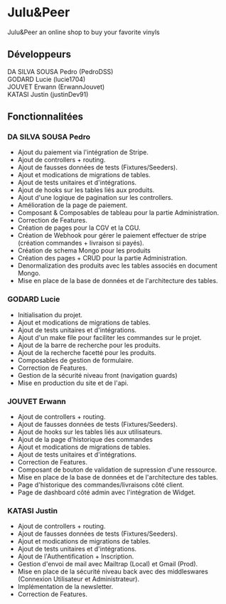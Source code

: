 # Julu&Peer
Julu&amp;Peer an online shop to buy your favorite vinyls

## Développeurs 
DA SILVA SOUSA Pedro (PedroDSS)   
GODARD Lucie (lucie1704)   
JOUVET Erwann (ErwannJouvet)    
KATASI Justin (justinDev91)

## Fonctionnalitées

### DA SILVA SOUSA Pedro
- Ajout du paiement via l'intégration de Stripe.
- Ajout de controllers + routing.
- Ajout de fausses données de tests (Fixtures/Seeders).
- Ajout et modications de migrations de tables.
- Ajout de tests unitaires et d'intégrations.
- Ajout de hooks sur les tables liés aux produits.
- Ajout d'une logique de pagination sur les controllers.
- Amélioration de la page de paiement.
- Composant & Composables de tableau pour la partie Administration.
- Correction de Features.
- Création de pages pour la CGV et la CGU.
- Création de Webhook pour gérer le paiement effectuer de stripe (création commandes + livraison si payés).
- Création de schema Mongo pour les produits
- Création des pages + CRUD pour la partie Administration.
- Denormalization des produits avec les tables associés en document Mongo.
- Mise en place de la base de données et de l'architecture des tables.

### GODARD Lucie
- Initialisation du projet.
- Ajout et modications de migrations de tables.
- Ajout de tests unitaires et d'intégrations.
- Ajout d'un make file pour faciliter les commandes sur le projet.
- Ajout de la barre de recherche pour les produits.
- Ajout de la recherche facetté pour les produits.
- Composables de gestion de formulaire.
- Correction de Features.
- Gestion de la sécurité niveau front (navigation guards)
- Mise en production du site et de l'api.

### JOUVET Erwann
- Ajout de controllers + routing.
- Ajout de fausses données de tests (Fixtures/Seeders).
- Ajout de hooks sur les tables liés aux utilisateurs.
- Ajout de la page d'historique des commandes
- Ajout et modications de migrations de tables.
- Ajout de tests unitaires et d'intégrations.
- Correction de Features.
- Composant de bouton de validation de supression d'une ressource.
- Mise en place de la base de données et de l'architecture des tables.
- Page d'historique des commandes/livraisons côté client.
- Page de dashboard côté admin avec l'intégration de Widget.

### KATASI Justin
- Ajout de controllers + routing.
- Ajout de fausses données de tests (Fixtures/Seeders).
- Ajout et modications de migrations de tables.
- Ajout de tests unitaires et d'intégrations.
- Ajout de l'Authentification + Inscription.
- Gestion d'envoi de mail avec Mailtrap (Local) et Gmail (Prod).
- Mise en place de la sécurité niveau back avec des middleswares (Connexion Utilisateur et Administrateur).
- Implémentation de la newsletter.
- Correction de Features.